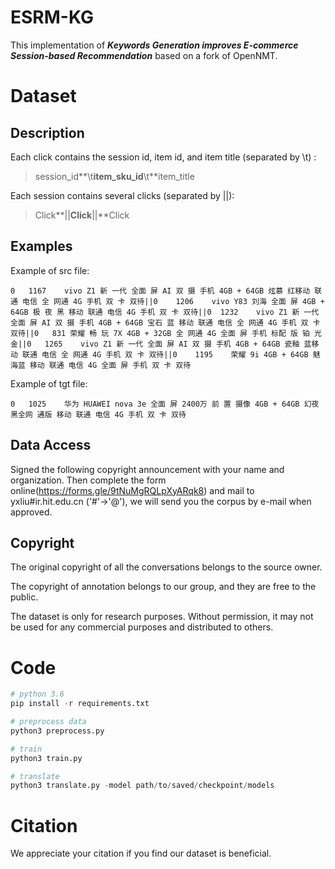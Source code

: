 # ESRM-KG

This implementation of ***Keywords Generation improves E-commerce Session-based Recommendation*** based on a fork of OpenNMT.

# Dataset 

## Description

Each click contains the session id, item id, and item title (separated by \t) :

> session_id**\t**item_sku_id**\t**item_title

Each session contains several clicks (separated by ||):

> Click**||**Click**||**Click




## Examples

Example of src file:
```
0	1167	vivo Z1 新 一代 全面 屏 AI 双 摄 手机 4GB + 64GB 炫慕 红移动 联通 电信 全 网通 4G 手机 双 卡 双待||0	1206	vivo Y83 刘海 全面 屏 4GB + 64GB 极 夜 黑 移动 联通 电信 4G 手机 双 卡 双待||0	1232	vivo Z1 新 一代 全面 屏 AI 双 摄 手机 4GB + 64GB 宝石 蓝 移动 联通 电信 全 网通 4G 手机 双 卡 双待||0	831	荣耀 畅 玩 7X 4GB + 32GB 全 网通 4G 全面 屏 手机 标配 版 铂 光金||0	1265	vivo Z1 新 一代 全面 屏 AI 双 摄 手机 4GB + 64GB 瓷釉 蓝移动 联通 电信 全 网通 4G 手机 双 卡 双待||0	1195	荣耀 9i 4GB + 64GB 魅 海蓝 移动 联通 电信 4G 全面 屏 手机 双 卡 双待
```

Example of tgt file:
```
0	1025	华为 HUAWEI nova 3e 全面 屏 2400万 前 置 摄像 4GB + 64GB 幻夜 黑全网 通版 移动 联通 电信 4G 手机 双 卡 双待
```



## Data Access

Signed the following copyright announcement with your name and organization. Then complete the form online(https://forms.gle/9tNuMgRQLpXyARqk8) and mail to yxliu#ir.hit.edu.cn ('#'->'@'), we will send you the corpus by e-mail when approved.



## Copyright

The original copyright of all the conversations belongs to the source owner.

The copyright of annotation belongs to our group, and they are free to the public.

The dataset is only for research purposes. Without permission, it may not be used for any commercial purposes and distributed to others.



# Code


```python
# python 3.6
pip install -r requirements.txt

# preprocess data
python3 preprocess.py

# train
python3 train.py

# translate
python3 translate.py -model path/to/saved/checkpoint/models
```

# Citation
We appreciate your citation if you find our dataset is beneficial.

```

```